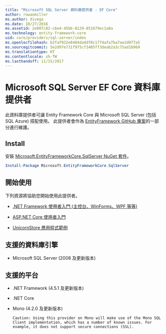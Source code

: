 ```yaml
---
title: "Microsoft SQL Server 資料庫提供者 - EF Core"
author: rowanmiller
ms.author: divega
ms.date: 10/27/2016
ms.assetid: 2e007c82-c6e4-45bb-8129-851b79ec1a0a
ms.technology: entity-framework-core
uid: core/providers/sql-server/index
ms.openlocfilehash: b2faf932e0484da4df0c1774afa7ba7ae2d077a5
ms.sourcegitcommit: 5e2d97e731f975cf3405ff3deab2a3c75ad1b969
ms.translationtype: HT
ms.contentlocale: zh-TW
ms.lasthandoff: 11/15/2017
---
```

# <a name="microsoft-sql-server-ef-core-database-provider"></a>Microsoft SQL Server EF Core 資料庫提供者

此資料庫提供者可讓 Entity Framework Core 與 Microsoft SQL Server (包括 SQL Azure) 搭配使用。 此提供者會作為 [EntityFramework GitHub 專案](https://github.com/aspnet/EntityFramework)的一部分進行維護。

## <a name="install"></a>Install

安裝 [Microsoft.EntityFrameworkCore.SqlServer NuGet 套件](https://www.nuget.org/packages/Microsoft.EntityFrameworkCore.SqlServer/)。

``` powershell
Install-Package Microsoft.EntityFrameworkCore.SqlServer
```

## <a name="get-started"></a>開始使用

下列資源將協助您開始使用此提供者。
* [.NET Framework 使用者入門 (主控台、WinForms、WPF 等等)](../../get-started/full-dotnet/index.md)

* [ASP.NET Core 使用者入門](../../get-started/aspnetcore/index.md)

* [UnicornStore 應用程式範例](https://github.com/rowanmiller/UnicornStore/tree/master/UnicornStore)

## <a name="supported-database-engines"></a>支援的資料庫引擎

* Microsoft SQL Server (2008 及更新版本)

## <a name="supported-platforms"></a>支援的平台

* .NET Framework (4.5.1 及更新版本)

* .NET Core

* Mono (4.2.0 及更新版本)

      Caution: Using this provider on Mono will make use of the Mono SQL Client implementation, which has a number of known issues. For example, it does not support secure connections (SSL).
